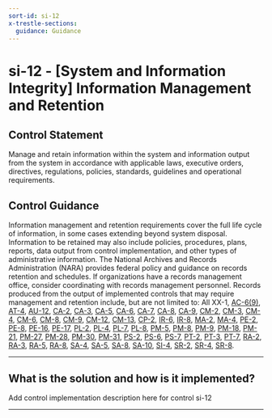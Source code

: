 ```yaml
---
sort-id: si-12
x-trestle-sections:
  guidance: Guidance
---
```


# si-12 - \[System and Information Integrity\] Information Management and Retention

## Control Statement

Manage and retain information within the system and information output from the system in accordance with applicable laws, executive orders, directives, regulations, policies, standards, guidelines and operational requirements.

## Control Guidance

Information management and retention requirements cover the full life cycle of information, in some cases extending beyond system disposal. Information to be retained may also include policies, procedures, plans, reports, data output from control implementation, and other types of administrative information. The National Archives and Records Administration (NARA) provides federal policy and guidance on records retention and schedules. If organizations have a records management office, consider coordinating with records management personnel. Records produced from the output of implemented controls that may require management and retention include, but are not limited to: All XX-1, [AC-6(9)](#ac-6.9), [AT-4](#at-4), [AU-12](#au-12), [CA-2](#ca-2), [CA-3](#ca-3), [CA-5](#ca-5), [CA-6](#ca-6), [CA-7](#ca-7), [CA-8](#ca-8), [CA-9](#ca-9), [CM-2](#cm-2), [CM-3](#cm-3), [CM-4](#cm-4), [CM-6](#cm-6), [CM-8](#cm-8), [CM-9](#cm-9), [CM-12](#cm-12), [CM-13](#cm-13), [CP-2](#cp-2), [IR-6](#ir-6), [IR-8](#ir-8), [MA-2](#ma-2), [MA-4](#ma-4), [PE-2](#pe-2), [PE-8](#pe-8), [PE-16](#pe-16), [PE-17](#pe-17), [PL-2](#pl-2), [PL-4](#pl-4), [PL-7](#pl-7), [PL-8](#pl-8), [PM-5](#pm-5), [PM-8](#pm-8), [PM-9](#pm-9), [PM-18](#pm-18), [PM-21](#pm-21), [PM-27](#pm-27), [PM-28](#pm-28), [PM-30](#pm-30), [PM-31](#pm-31), [PS-2](#ps-2), [PS-6](#ps-6), [PS-7](#ps-7), [PT-2](#pt-2), [PT-3](#pt-3), [PT-7](#pt-7), [RA-2](#ra-2), [RA-3](#ra-3), [RA-5](#ra-5), [RA-8](#ra-8), [SA-4](#sa-4), [SA-5](#sa-5), [SA-8](#sa-8), [SA-10](#sa-10), [SI-4](#si-4), [SR-2](#sr-2), [SR-4](#sr-4), [SR-8](#sr-8).

______________________________________________________________________

## What is the solution and how is it implemented?

Add control implementation description here for control si-12

______________________________________________________________________
